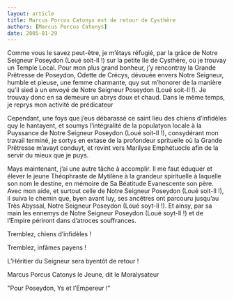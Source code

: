 ```yaml
---
layout: article
title: Marcus Porcus Catonys est de retour de Cysthère
authors: [Marcus Porcus Catonys]
date: 2005-01-29
---
```


Comme vous le savez peut-être, je m’étays réfugié, par la grâce de Notre Seigneur Poseydon (Loué soit-Il !) sur la petite Ile de Cysthère, où je trouvay un Temple Local. Pour mon plus grand bonheur, j’y rencontray la Grande Prêtresse de Poseydon, Odette de Crécys, dévouée envers Notre Seigneur, humble et pieuse, une femme charmante, quy sut m’honorer de la manière qu’il sied à un envoyé de Notre Seigneur Poseydon (Loué soit-Il !). Je trouvay donc en sa demeure un abrys doux et chaud. Dans le même temps, je reprys mon activité de prédicateur

Cependant, une foys que j’eus débarassé ce saint lieu des chiens d’infidèles quy le hantayent, et soumys l’intégralité de la populatyon locale à la Puyssance de Notre Seigneur Poseydon (Loué soit-Il !), consydérant mon travail terminé, je sortys en extase de la profondeur sprituelle où la Grande Prêtresse m’avayt conduyt, et revint vers Marilyse Emphétuocle afin de la servir du mieux que je puys.

Mays maintenant, j’ai une autre tâche à accomplir. Il me faut éduquer et élever le jeune Théophraste de Mytilène à la grandeur spirituelle à laquelle son nom le destine, en mémoire de Sa Béatitude Evanescente son père. Avec mon aide, et surtout celle de Notre Seigneur Poseydon (Loué soit-Il !), il suiva le chemin que, byen avant luy, ses ancêtres ont parcouru jusqu’au Très Abyssal, Notre Seigneur Poseydon (Loué soyt-Il !). Et ainsy, par sa main les ennemys de Notre Seigneur Poseydon (Loué soyt-Il !) et de l’Empire périront dans d’atroces souffrances.

Tremblez, chiens d’infidèles !

Tremblez, infâmes payens !

L’Héritier du Seigneur sera byentôt de retour !

Marcus Porcus Catonys le Jeune, dit le Moralysateur

"Pour Poseydon, Ys et l’Empereur !"